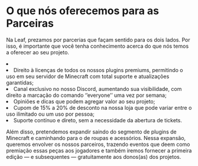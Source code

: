 # O que nós oferecemos para as Parceiras

<p>
    Na Leaf, prezamos por parcerias que façam sentido para os dois lados. Por isso, é importante que você tenha conhecimento acerca do que nós temos a oferecer ao seu projeto.
</p>

<list type="none">
    <li>
        <list type="bullet">
            <li>
                Direito à licenças de todos os nossos plugins premiums, permitindo o uso em seu servidor de Minecraft com total suporte e atualizações garantidas;
            </li>
            <li>
                Canal exclusivo no nosso Discord, aumentando sua visibilidade, com direito a marcação do comando ‘’everyone’’ uma vez por semana; 
            </li>
            <li>
                Opiniões e dicas que podem agregar valor ao seu projeto;
            </li>
            <li>
                Cupom de 15% a 20% de desconto na nossa loja que pode variar entre o uso ilimitado ou um uso por pessoa;
            </li>
            <li>
                Suporte contínuo e direto, sem a necessidade da abertura de tickets.
            </li>
        </list>
    </li>
</list>

<p>
    Além disso, pretendemos expandir saindo do segmento de plugins de Minecraft e caminhando para o de roupas e acessórios. Nessa expansão, queremos envolver os nossos parceiros, trazendo eventos que deem como premiação essas peças aos jogadores e também iremos fornecer a primeira edição — e subsequentes — gratuitamente aos donos(as) dos projetos.
</p>

